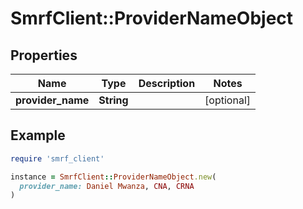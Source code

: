 # SmrfClient::ProviderNameObject

## Properties

| Name | Type | Description | Notes |
| ---- | ---- | ----------- | ----- |
| **provider_name** | **String** |  | [optional] |

## Example

```ruby
require 'smrf_client'

instance = SmrfClient::ProviderNameObject.new(
  provider_name: Daniel Mwanza, CNA, CRNA
)
```

